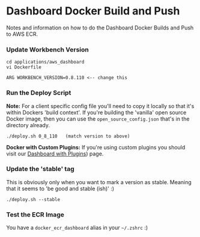 # Dashboard Docker Build and Push

Notes and information on how to do the Dashboard Docker Builds and Push to AWS ECR.

### Update Workbench Version
```
cd applications/aws_dashboard
vi Dockerfile

ARG WORKBENCH_VERSION=0.8.110 <-- change this
```

### Run the Deploy Script
**Note:** For a client specific config file you'll need to copy it locally so that it's within Dockers 'build context'. If you're building the 'vanilla' open source Docker image, then you can use the `open_source_config.json` that's in the directory already.

```
./deploy.sh 0_8_110   (match version to above)
```

**Docker with Custom Plugins:** If you're using custom plugins you should visit our [Dashboard with Plugins](dashboard_with_plugins.md)) page.

### Update the 'stable' tag
This is obviously only when you want to mark a version as stable. Meaning that it seems to 'be good and stable (ish)' :)

```
./deploy.sh --stable
```

### Test the ECR Image
You have a `docker_ecr_dashboard` alias in your `~/.zshrc` :)


